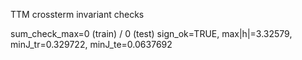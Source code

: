 TTM crossterm invariant checks

sum_check_max=0 (train) / 0 (test)
sign_ok=TRUE, max|h|=3.32579, minJ_tr=0.329722, minJ_te=0.0637692
